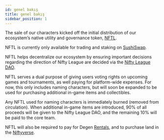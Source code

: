 ```yaml
---
id: genel bakış
title: genel bakış
sidebar_position: 1
---
```


The sale of our characters kicked off the initial distribution of our ecosystem’s native utility and governance token, [NFTL](https://www.coingecko.com/en/coins/nifty-league).

NFTL is currently only available for trading and staking on [SushiSwap](https://sushi.com/).

NFTL helps decentralize our ecosystem by ensuring important decisions regarding the direction of Nifty League are decided via the [Nifty League DAO](https://docs.niftyleague.com/overview/nifty-dao/overview).

NFTL serves a dual purpose of giving users voting rights on upcoming games and tournaments, as well paying for platform-wide expenses. For now, this only includes naming characters, but will soon be expanded to be used for purchasing additional in-game items and collectibles.

Any NFTL used for naming characters is immediately burned (removed from circulation). When additional in-game items are introduced, 90% of all proceeds will be given to the Nifty League DAO, and the remaining 10% will be paid to the core team.

NFTL will also be required to pay for Degen [Rentals](https://docs.niftyleague.com/guides/rentals/rental-overview), and to purchase land in the [Niftyverse](https://docs.niftyleague.com/overview/games/niftyverse).
